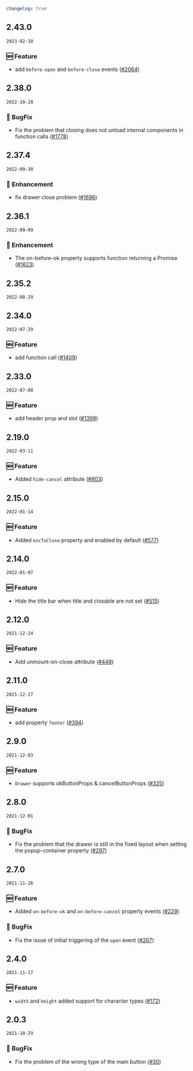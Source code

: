 ```yaml
changelog: true
```

## 2.43.0

`2023-02-10`

### 🆕 Feature

- add `before-open` and `before-close` events ([#2064](https://github.com/arco-design/arco-design-vue/pull/2064))


## 2.38.0

`2022-10-28`

### 🐛 BugFix

- Fix the problem that closing does not unload internal components in function calls ([#1778](https://github.com/arco-design/arco-design-vue/pull/1778))


## 2.37.4

`2022-09-30`

### 💎 Enhancement

- fix drawer close problem ([#1696](https://github.com/arco-design/arco-design-vue/pull/1696))


## 2.36.1

`2022-09-09`

### 💎 Enhancement

- The on-before-ok property supports function returning a Promise ([#1623](https://github.com/arco-design/arco-design-vue/pull/1623))


## 2.35.2

`2022-08-29`


## 2.34.0

`2022-07-29`

### 🆕 Feature

- add function call ([#1409](https://github.com/arco-design/arco-design-vue/pull/1409))


## 2.33.0

`2022-07-08`

### 🆕 Feature

- add header prop and slot ([#1399](https://github.com/arco-design/arco-design-vue/pull/1399))


## 2.19.0

`2022-03-11`

### 🆕 Feature

- Added `hide-cancel` attribute ([#803](https://github.com/arco-design/arco-design-vue/pull/803))


## 2.15.0

`2022-01-14`

### 🆕 Feature

- Added `escToClose` property and enabled by default ([#577](https://github.com/arco-design/arco-design-vue/pull/577))


## 2.14.0

`2022-01-07`

### 🆕 Feature

- Hide the title bar when title and closable are not set ([#515](https://github.com/arco-design/arco-design-vue/pull/515))


## 2.12.0

`2021-12-24`

### 🆕 Feature

- Add unmount-on-close attribute ([#449](https://github.com/arco-design/arco-design-vue/pull/449))


## 2.11.0

`2021-12-17`

### 🆕 Feature

- add property  `footer` ([#394](https://github.com/arco-design/arco-design-vue/pull/394))


## 2.9.0

`2021-12-03`

### 🆕 Feature

- `Drawer` supports okButtonProps & cancelButtonProps ([#325](https://github.com/arco-design/arco-design-vue/pull/325))


## 2.8.0

`2021-12-01`

### 🐛 BugFix

- Fix the problem that the drawer is still in the fixed layout when setting the popup-container property ([#297](https://github.com/arco-design/arco-design-vue/pull/297))


## 2.7.0

`2021-11-26`

### 🆕 Feature

- Added `on-before-ok` and `on-before-cancel` property events ([#229](https://github.com/arco-design/arco-design-vue/pull/229))

### 🐛 BugFix

- Fix the issue of initial triggering of the `open` event ([#267](https://github.com/arco-design/arco-design-vue/pull/267))


## 2.4.0

`2021-11-17`

### 🆕 Feature

- `width` and `height` added support for character types ([#172](https://github.com/arco-design/arco-design-vue/pull/172))


## 2.0.3

`2021-10-29`

### 🐛 BugFix

- Fix the problem of the wrong type of the main button ([#30](https://github.com/arco-design/arco-design-vue/pull/30))

